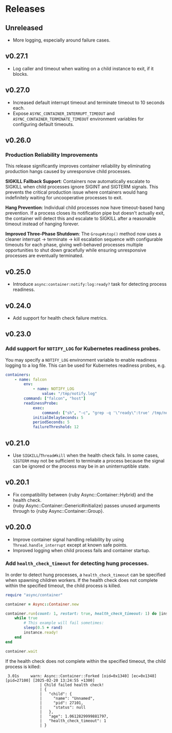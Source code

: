 # Releases

## Unreleased

  - More logging, especially around failure cases.

## v0.27.1

  - Log caller and timeout when waiting on a child instance to exit, if it blocks.

## v0.27.0

  - Increased default interrupt timeout and terminate timeout to 10 seconds each.
  - Expose `ASYNC_CONTAINER_INTERRUPT_TIMEOUT` and `ASYNC_CONTAINER_TERMINATE_TIMEOUT` environment variables for configuring default timeouts.

## v0.26.0

### Production Reliability Improvements

This release significantly improves container reliability by eliminating production hangs caused by unresponsive child processes.

**SIGKILL Fallback Support**: Containers now automatically escalate to SIGKILL when child processes ignore SIGINT and SIGTERM signals. This prevents the critical production issue where containers would hang indefinitely waiting for uncooperative processes to exit.

**Hang Prevention**: Individual child processes now have timeout-based hang prevention. If a process closes its notification pipe but doesn't actually exit, the container will detect this and escalate to SIGKILL after a reasonable timeout instead of hanging forever.

**Improved Three-Phase Shutdown**: The `Group#stop()` method now uses a cleaner interrupt → terminate → kill escalation sequence with configurable timeouts for each phase, giving well-behaved processes multiple opportunities to shut down gracefully while ensuring unresponsive processes are eventually terminated.

## v0.25.0

  - Introduce `async:container:notify:log:ready?` task for detecting process readiness.

## v0.24.0

  - Add support for health check failure metrics.

## v0.23.0

### Add support for `NOTIFY_LOG` for Kubernetes readiness probes.

You may specify a `NOTIFY_LOG` environment variable to enable readiness logging to a log file. This can be used for Kubernetes readiness probes, e.g.

``` yaml
containers:
	- name: falcon
		env:
			- name: NOTIFY_LOG
				value: "/tmp/notify.log"
		command: ["falcon", "host"]
		readinessProbe:
			exec:
				command: ["sh", "-c", "grep -q '\"ready\":true' /tmp/notify.log"]
			initialDelaySeconds: 5
			periodSeconds: 5
			failureThreshold: 12
```

## v0.21.0

  - Use `SIGKILL`/`Thread#kill` when the health check fails. In some cases, `SIGTERM` may not be sufficient to terminate a process because the signal can be ignored or the process may be in an uninterruptible state.

## v0.20.1

  - Fix compatibility between {ruby Async::Container::Hybrid} and the health check.
  - {ruby Async::Container::Generic\#initialize} passes unused arguments through to {ruby Async::Container::Group}.

## v0.20.0

  - Improve container signal handling reliability by using `Thread.handle_interrupt` except at known safe points.
  - Improved logging when child process fails and container startup.

### Add `health_check_timeout` for detecting hung processes.

In order to detect hung processes, a `health_check_timeout` can be specified when spawning children workers. If the health check does not complete within the specified timeout, the child process is killed.

``` ruby
require "async/container"

container = Async::Container.new

container.run(count: 1, restart: true, health_check_timeout: 1) do |instance|
	while true
		# This example will fail sometimes:
		sleep(0.5 + rand)
		instance.ready!
	end
end

container.wait
```

If the health check does not complete within the specified timeout, the child process is killed:

``` 
 3.01s     warn: Async::Container::Forked [oid=0x1340] [ec=0x1348] [pid=27100] [2025-02-20 13:24:55 +1300]
               | Child failed health check!
               | {
               |   "child": {
               |     "name": "Unnamed",
               |     "pid": 27101,
               |     "status": null
               |   },
               |   "age": 1.0612829999881797,
               |   "health_check_timeout": 1
               | }
```
